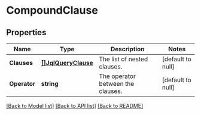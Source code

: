# CompoundClause

## Properties
Name | Type | Description | Notes
------------ | ------------- | ------------- | -------------
**Clauses** | [**[]JqlQueryClause**](JqlQueryClause.md) | The list of nested clauses. | [default to null]
**Operator** | **string** | The operator between the clauses. | [default to null]

[[Back to Model list]](../README.md#documentation-for-models) [[Back to API list]](../README.md#documentation-for-api-endpoints) [[Back to README]](../README.md)

